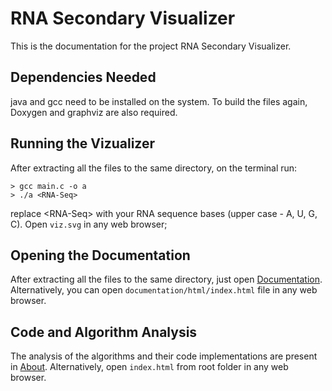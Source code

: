 # RNA Secondary Visualizer
This is the documentation for the project RNA Secondary Visualizer.
## Dependencies Needed
java and gcc need to be installed on the system. To build the files again, Doxygen and graphviz are also required.

## Running the Vizualizer
After extracting all the files to the same directory, on the terminal run:
```
> gcc main.c -o a
> ./a <RNA-Seq>
```
replace &lt;RNA-Seq&gt; with your RNA sequence bases (upper case - A, U, G, C).
Open `viz.svg` in any web browser;

## Opening the Documentation
After extracting all the files to the same directory, just open [Documentation](./index.html). Alternatively, you can open `documentation/html/index.html` file in any web browser.

## Code and Algorithm Analysis
The analysis of the algorithms and their code implementations are present in [About](../../index.html). Alternatively, open `index.html` from root folder in any web browser.
